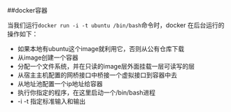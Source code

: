 ##docker容器

当我们运行`docker run -i -t ubuntu /bin/bash`命令时，docker 在后台运行的操作如下：
	
* 如果本地有ubuntu这个image就利用它，否则从公有仓库下载
* 从image创建一个容器
* 分配一个文件系统，并在只读的image层外面挂载一层可读写的层
* 从宿主主机配置的网桥接口中桥接一个虚拟接口到容器中去
* 从地址池配置一个ip地址给容器
* 执行你指定的程序，在这里启动一个/bin/bash进程
* -i -t  指定标准输入和输出
